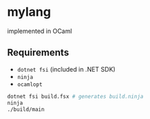 # mylang

implemented in OCaml

## Requirements

- ``dotnet fsi`` (included in .NET SDK)
- ``ninja``
- ``ocamlopt``

```bash
dotnet fsi build.fsx # generates build.ninja
ninja
./build/main
```
